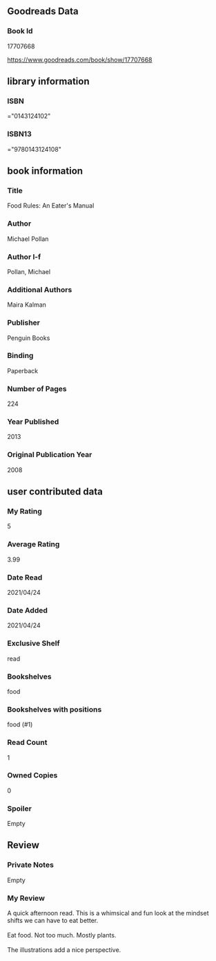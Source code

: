 <!-- This template shows how to bulk convert all columns of data into one markdown file -->
<!-- caveat: substitution key matches column headers from default export. You will get a KeyError if there's a mismatch -->

## Goodreads Data

### Book Id 

17707668

https://www.goodreads.com/book/show/17707668

## library information

### ISBN 
="0143124102"

### ISBN13 
="9780143124108"

## book information

### Title
Food Rules: An Eater's Manual

### Author 
Michael Pollan

### Author l-f 
Pollan, Michael

### Additional Authors
Maira Kalman

### Publisher 
Penguin Books

### Binding
Paperback

### Number of Pages
224

### Year Published
2013

### Original Publication Year 
2008

## user contributed data

### My Rating
5

### Average Rating
3.99

### Date Read
2021/04/24

### Date Added
2021/04/24

### Exclusive Shelf
read

### Bookshelves
food

### Bookshelves with positions
food (#1)

### Read Count
1

### Owned Copies
0

### Spoiler 
Empty

## Review

### Private Notes
Empty

### My Review
A quick afternoon read. This is a whimsical and fun look at the mindset shifts we can have to eat better. <br/><br/>Eat food. Not too much. Mostly plants. <br/><br/>The illustrations add a nice perspective. 